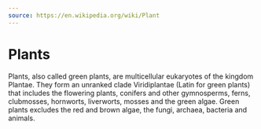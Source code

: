 ```yaml
---
source: https://en.wikipedia.org/wiki/Plant
---
```


# Plants

Plants, also called green plants, are multicellular eukaryotes of the kingdom Plantae. They form an unranked clade Viridiplantae (Latin for green plants) that includes the flowering plants, conifers and other gymnosperms, ferns, clubmosses, hornworts, liverworts, mosses and the green algae. Green plants excludes the red and brown algae, the fungi, archaea, bacteria and animals.
